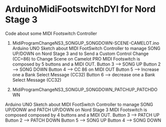 # ArduinoMidiFootswitchDYI for Nord Stage 3
Code about some MIDI Footswitch Controller 

1) MidiProgramChangeNS3_SONGUP_SONGDOWN-SCENE-CAMELOT.ino
Arduino UNO Sketch about MIDI FootSwitch Controller to manage SONG UP/DOWN on Nord Stage 3
and to Send a Custom Control Change (CC=86) to Change Scene on Camelot PRO
MIDI Footswitch is composed by 5 buttons and a MIDI OUT.
Button 3 --> SONG UP
Button 2 --> SONG DOWN
Button 4 --> CC 86 on MIDI OUT
Button 5 --> Increase one a Bank Select Message (CC32)
Button 6 --> decrease one a Bank Select Message (CC32)


2) MidiProgramChangeNS3_SONGUP_SONGDOWN_PATCHUP_PATCHDOWN

Arduino UNO Sketch about MIDI FootSwitch Controller 
to manage SONG UP/DONW and PATCH UP/DOWN on Nord Stage 3 
MIDI Footswitch is composed composed by 4 buttons and a MIDI OUT.
Button 3 --> PATCH UP
Button 2 --> PATCH DOWN
Button 5 --> SONG UP
Button 4 --> SONG DOWN

